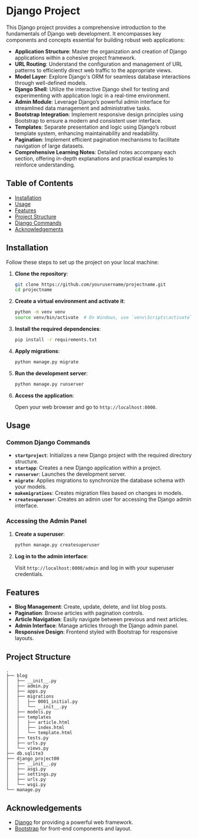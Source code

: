 # Django Project

This Django project provides a comprehensive introduction to the fundamentals of Django web development. It encompasses key components and concepts essential for building robust web applications:

- **Application Structure**: Master the organization and creation of Django applications within a cohesive project framework.
- **URL Routing**: Understand the configuration and management of URL patterns to efficiently direct web traffic to the appropriate views.
- **Model Layer**: Explore Django's ORM for seamless database interactions through well-defined models.
- **Django Shell**: Utilize the interactive Django shell for testing and experimenting with application logic in a real-time environment.
- **Admin Module**: Leverage Django’s powerful admin interface for streamlined data management and administrative tasks.
- **Bootstrap Integration**: Implement responsive design principles using Bootstrap to ensure a modern and consistent user interface.
- **Templates**: Separate presentation and logic using Django’s robust template system, enhancing maintainability and readability.
- **Pagination**: Implement efficient pagination mechanisms to facilitate navigation of large datasets.
- **Comprehensive Learning Notes**: Detailed notes accompany each section, offering in-depth explanations and practical examples to reinforce understanding.

## Table of Contents

- [Installation](#installation)
- [Usage](#usage)
- [Features](#features)
- [Project Structure](#project-structure)
- [Django Commands](#django-commands)
- [Acknowledgements](#acknowledgements)

## Installation

Follow these steps to set up the project on your local machine:

1. **Clone the repository**:

   ```bash
   git clone https://github.com/yourusername/projectname.git
   cd projectname
   ```

2. **Create a virtual environment and activate it**:

   ```bash
   python -m venv venv
   source venv/bin/activate  # On Windows, use `venv\Scripts\activate`
   ```

3. **Install the required dependencies**:

   ```bash
   pip install -r requirements.txt
   ```

4. **Apply migrations**:

   ```bash
   python manage.py migrate
   ```

5. **Run the development server**:

   ```bash
   python manage.py runserver
   ```

6. **Access the application**:

   Open your web browser and go to `http://localhost:8000`.

## Usage

### Common Django Commands

- **`startproject`**: Initializes a new Django project with the required directory structure.
- **`startapp`**: Creates a new Django application within a project.
- **`runserver`**: Launches the development server.
- **`migrate`**: Applies migrations to synchronize the database schema with your models.
- **`makemigrations`**: Creates migration files based on changes in models.
- **`createsuperuser`**: Creates an admin user for accessing the Django admin interface.

### Accessing the Admin Panel

1. **Create a superuser**:

   ```bash
   python manage.py createsuperuser
   ```

2. **Log in to the admin interface**:

   Visit `http://localhost:8000/admin` and log in with your superuser credentials.

## Features

- **Blog Management**: Create, update, delete, and list blog posts.
- **Pagination**: Browse articles with pagination controls.
- **Article Navigation**: Easily navigate between previous and next articles.
- **Admin Interface**: Manage articles through the Django admin panel.
- **Responsive Design**: Frontend styled with Bootstrap for responsive layouts.

## Project Structure

```
.
├── blog
│   ├── __init__.py
│   ├── admin.py
│   ├── apps.py
│   ├── migrations
│   │   ├── 0001_initial.py
│   │   └── __init__.py
│   ├── models.py
│   ├── templates
│   │   ├── article.html
│   │   ├── index.html
│   │   └── template.html
│   ├── tests.py
│   ├── urls.py
│   └── views.py
├── db.sqlite3
├── django_project00
│   ├── __init__.py
│   ├── asgi.py
│   ├── settings.py
│   ├── urls.py
│   └── wsgi.py
└── manage.py
```

## Acknowledgements

- [Django](https://www.djangoproject.com/) for providing a powerful web framework.
- [Bootstrap](https://getbootstrap.com/) for front-end components and layout.
